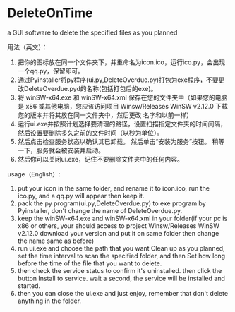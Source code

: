 # DeleteOnTime
a GUI software to delete the specified files as you planned

用法（英文）：
1. 把你的图标放在同一个文件夹下，并重命名为icon.ico，运行ico.py，会出现一个qq.py，保留即可。
2. 通过Pyinstaller将py程序(ui.py,DeleteOverdue.py)打包为exe程序，不要更改DeleteOverdue.pyd的名称(包括打包后的exe)。
3. 将 winSW-x64.exe 和 winSW-x64.xml 保存在您的文件夹中（如果您的电脑是 x86 或其他电脑，您应该访问项目 Winsw/Releases WinSW v2.12.0 下载您的版本并将其放在同一文件夹中，然后更改 名字和以前一样）
4. 运行ui.exe并按照计划选择要清理的路径，设置扫描指定文件夹的时间间隔，然后设置要删除多久之前的文件时间（以秒为单位）。
5. 然后点击检查服务状态以确认其已卸载。 然后单击“安装为服务”按钮。 稍等一下，服务就会被安装并启动。
6. 然后你可以关闭ui.exe，记住不要删除文件夹中的任何内容。

usage（English）:
1. put your icon in the same folder, and rename it to icon.ico, run the ico.py, and a qq.py will appear then keep it.
2. pack the py program(ui.py,DeleteOverdue.py) to exe program by Pyinstaller, don't change the name of DeleteOverdue.py.
3. keep the winSW-x64.exe and winSW-x64.xml in your folder(if your pc is x86 or others, your should access to project Winsw/Releases WinSW v2.12.0 download your version and put it on same folder then change the name same as before)
4. run ui.exe and choose the path that you want Clean up as you planned, set the time interval to scan the specified folder, and then Set how long before the time of the file that you want to delete.
5. then check the service status to confirm it's uninstalled. then click the button Install to service. wait a second, the service will be installed and started.
6. then you can close the ui.exe and just enjoy, remember that don't delete anything in the folder. 
